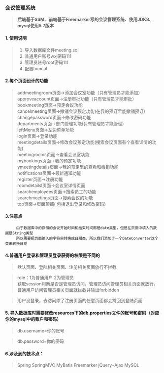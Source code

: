 ### 会议管理系统

> **后端基于SSM、前端基于Freemarker写的会议管理系统、使用JDK8、mysql使用5.7版本**

#### 1. 使用说明

>1. 导入数据库文件meeting.sql
>2. 普通用户账号wxj密码111 
>3. 管理员账号root密码111
>4. 配置tomcat



#### 2.每个页面设计的功能		

>addmeetingroom页面->添加会议室功能（只有管理员才能添加）  
approveaccount页面->注册审批功能（只有管理员才能审批）  
bookmeeting页面->预定会议功能  
cancelmeeting页面->撤销会议预定功能(在我的预订里能撤销预订)  
changepassword页面->修改密码功能  
departments页面->部门管理功能(只有管理员才能管理)  
leftMenu页面->左边菜单功能  
login页面->登录功能  
meetingdetails页面->修改会议预定功能(搜索会议页面有个查看详情的功能)  
meetingrooms页面->查看会议室功能  
mybookings页面->我的预定功能    
ymeetingdetails页面->我的预定里的查看和撤销功能  
notifications页面->最新通知功能  
register页面->注册功能  
roomdetailsl页面->会议室详情页面  
searchemployees页面->搜索员工的功能  
searchmeetings页面->搜索会议的功能  
top页面->页面顶部( 包括退出登录和修改密码)     

#### 3.注意点

```
     由于数据库中的存储的会议开始时间和结束时间都是date类型，但是在页面中填入的数据是String类型
     所以需要把页面输入的字符串转换成日期类，所以我们添加了一个DateConverter这个类来转换日期
```



#### 4.普通用户登录和管理员登录获得的权限是不同的

>默认页面、登陆相关页面、注册相关页面放行不拦截  

>  role：1为普通用户  2为管理员  
  获取session判断是否是管理员访问，管理员访问管理员相关页面就放行，普通用户访问管理员相关页面就拦截并输出forbidden  

 > 用户没登录，去访问除了注册页面的任意页面都会跳回到登陆页面



#### 5. 导入数据库时需要修改resources下的db.properties文件的账号和密码（对应你的mysql中的账户和密码）

>db.username=你的账号  

>db.password=你的密码  




#### 6.涉及到的技术点：

>Spring
SpringMVC
MyBatis
Freemarker
jQuery+Ajax
MySQL

